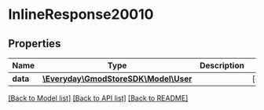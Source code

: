 # InlineResponse20010

## Properties
Name | Type | Description | Notes
------------ | ------------- | ------------- | -------------
**data** | [**\Everyday\GmodStoreSDK\Model\User**](User.md) |  | [optional] 

[[Back to Model list]](../../README.md#documentation-for-models) [[Back to API list]](../../README.md#documentation-for-api-endpoints) [[Back to README]](../../README.md)

